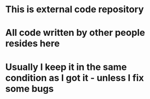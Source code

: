 # This is external code repository
# All code written by other people resides here
# Usually I keep it in the same condition as I got it - unless I fix some bugs
